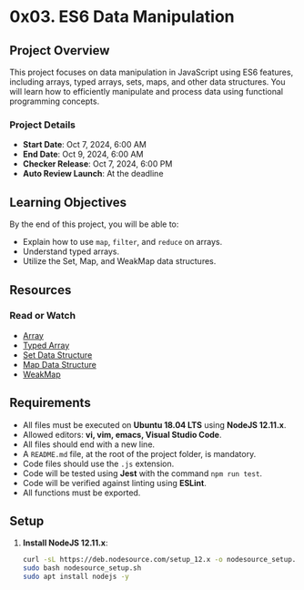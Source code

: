 # 0x03. ES6 Data Manipulation

## Project Overview

This project focuses on data manipulation in JavaScript using ES6 features, including arrays, typed arrays, sets, maps, and other data structures. You will learn how to efficiently manipulate and process data using functional programming concepts.

### Project Details

- **Start Date**: Oct 7, 2024, 6:00 AM
- **End Date**: Oct 9, 2024, 6:00 AM
- **Checker Release**: Oct 7, 2024, 6:00 PM
- **Auto Review Launch**: At the deadline

## Learning Objectives

By the end of this project, you will be able to:

- Explain how to use `map`, `filter`, and `reduce` on arrays.
- Understand typed arrays.
- Utilize the Set, Map, and WeakMap data structures.

## Resources

### Read or Watch

- [Array](https://developer.mozilla.org/en-US/docs/Web/JavaScript/Reference/Global_Objects/Array)
- [Typed Array](https://developer.mozilla.org/en-US/docs/Web/JavaScript/Reference/Global_Objects/TypedArray)
- [Set Data Structure](https://developer.mozilla.org/en-US/docs/Web/JavaScript/Reference/Global_Objects/Set)
- [Map Data Structure](https://developer.mozilla.org/en-US/docs/Web/JavaScript/Reference/Global_Objects/Map)
- [WeakMap](https://developer.mozilla.org/en-US/docs/Web/JavaScript/Reference/Global_Objects/WeakMap)

## Requirements

- All files must be executed on **Ubuntu 18.04 LTS** using **NodeJS 12.11.x**.
- Allowed editors: **vi, vim, emacs, Visual Studio Code**.
- All files should end with a new line.
- A `README.md` file, at the root of the project folder, is mandatory.
- Code files should use the `.js` extension.
- Code will be tested using **Jest** with the command `npm run test`.
- Code will be verified against linting using **ESLint**.
- All functions must be exported.

## Setup

1. **Install NodeJS 12.11.x**:

   ```bash
   curl -sL https://deb.nodesource.com/setup_12.x -o nodesource_setup.sh
   sudo bash nodesource_setup.sh
   sudo apt install nodejs -y
